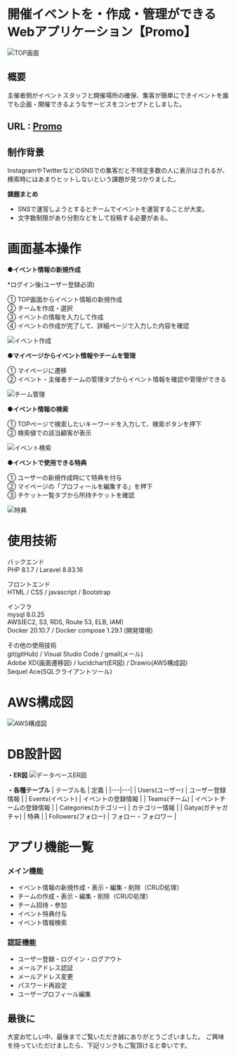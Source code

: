 # 開催イベントを・作成・管理ができるWebアプリケーション【Promo】

![TOP画面](readmeFolder/TOP画面.png)

## 概要
主催者側がイベントスタッフと開催場所の確保、集客が簡単にできイベントを誰でも企画・開催できるようなサービスをコンセプトとしました。

## URL : [Promo](http://54.178.80.114/ "Promo Home")

## 制作背景
InstagramやTwitterなどのSNSでの集客だと不特定多数の人に表示はされるが、
検索時にはあまりヒットしないという課題が見つかりました。


**課題まとめ**
- SNSで運営しようとするとチームでイベントを運営することが大変。
- 文字数制限があり分割などをして投稿する必要がある。

# 画面基本操作
**●イベント情報の新規作成** 

*ログイン後(ユーザー登録必須)

① TOP画面からイベント情報の新規作成  
② チームを作成・選択  
③ イベントの情報を入力して作成  
④ イベントの作成が完了して、詳細ページで入力した内容を確認

![イベント作成](readmeFolder/イベント作成.gif)

**●マイページからイベント情報やチームを管理**

① マイページに遷移  
② イベント・主催者チームの管理タブからイベント情報を確認や管理ができる  

![チーム管理](readmeFolder/チーム管理.gif)

**●イベント情報の検索**

① TOPページで検索したいキーワードを入力して、検索ボタンを押下  
② 検索値での該当顧客が表示  

![イベント検索](readmeFolder/検索.gif)

**●イベントで使用できる特典**

① ユーザーの新規作成時にて特典を付与  
② マイページの「プロフィールを編集する」を押下  
③ チケット一覧タブから所持チケットを確認  

![特典](readmeFolder/特典.png)

# 使用技術
バックエンド  
PHP 8.1.7 / Laravel 8.83.16

フロントエンド  
HTML / CSS / javascript / Bootstrap

インフラ  
mysql 8.0.25  
AWS(EC2, S3, RDS, Route 53, ELB, IAM)  
Docker 20.10.7 / Docker compose 1.29.1 (開発環境)

その他の使用技術  
git(gitHub) / Visual Studio Code / gmail(メール)  
Adobe XD(画面遷移図) / lucidchart(ER図) / Drawio(AWS構成図)  
Sequel Ace(SQLクライアントツール)


# AWS構成図
![AWS構成図](readmeFolder/AWS構成図.drawio.png)

# DB設計図
**・ER図**
![データベースER図](readmeFolder/データベースER図.png)

**・各種テーブル**
| テーブル名 | 定義 |
|---|---|
| Users(ユーザー) | ユーザー登録情報 |
| Events(イベント) | イベントの登録情報 |
| Teams(チーム) | イベントチームの登録情報 |
| Categories(カテゴリー) | カテゴリー情報 |
| Gatya(ガチャガチャ) | 特典 |
| Followers(フォロー) | フォロー・フォロワー |


# アプリ機能一覧
### メイン機能
- イベント情報の新規作成・表示・編集・削除（CRUD処理）  
- チームの作成・表示・編集・削除（CRUD処理）  
- チーム招待・参加  
- イベント特典付与  
- イベント情報検索  

### 認証機能
- ユーザー登録・ログイン・ログアウト  
- メールアドレス認証  
- メールアドレス変更  
- パスワード再設定  
- ユーザープロフィール編集  

## 最後に
大変お忙しい中、最後までご覧いただき誠にありがとうございました。
ご興味を持っていただけましたら、下記リンクもご覧頂けると幸いです。
